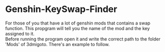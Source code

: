 # Genshin-KeySwap-Finder
For those of you that have a lot of genshin mods that contains a swap function. This propgram will tell you the name of the mod and the key assigned to it.\
Before running the program open it and write the correct path to the folder 'Mods' of 3dmigoto. There's an example to follow.
